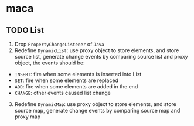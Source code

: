 # maca

## TODO List
1. Drop `PropertyChangeListener` of `Java`
2. Redefine `DynamicList`: use proxy object to store elements, and store source list, generate change events by comparing source list and proxy object, the events should be:
  * `INSERT`: fire when some elements is inserted into List
  * `SET`: fire when some elements are replaced
  * `ADD`: fire when some elements are added in the end
  * `CHANGE`: other events caused list change
3. Redefine `DynamicMap`: use proxy object to store elements, and store source map, generate change events by comparing source map and proxy map
